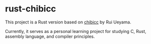 # rust-chibicc

This project is a Rust version based on [chibicc](https://github.com/rui314/chibicc) by Rui Ueyama.

Currently, it serves as a personal learning project for studying C, Rust, assembly language, and compiler principles.  
